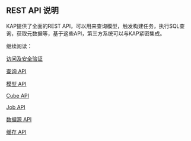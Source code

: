 ## REST API 说明

KAP提供了全面的REST API，可以用来查询模型，触发构建任务，执行SQL查询，获取元数据等，基于这些API，第三方系统可以与KAP紧密集成。

继续阅读：

[访问及安全验证](authentication.cn.md)

[查询 API](query_api.cn.md)

[模型 API](model_api.cn.md)

[Cube API](cube_api.cn.md)

[Job API](job_api.cn.md)

[数据源 API](metadata_api.cn.md)

[缓存 API](cache_api.cn.md)

